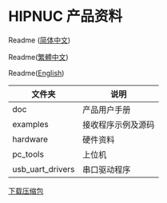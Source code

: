 # HIPNUC  产品资料

Readme ([简体中文](https://github.com/hipnuc/products/blob/master/README.md))

Readme([繁體中文](https://github.com/hipnuc/products/blob/master/README_tc.md))

Readme([English](https://github.com/hipnuc/products/blob/master/README_en.md))


| 文件夹           | 说明               |
| ---------------- | ------------------ |
| doc              | 产品用户手册       |
| examples         | 接收程序示例及源码 |
| hardware         | 硬件资料           |
| pc_tools         | 上位机             |
| usb_uart_drivers | 串口驱动程序       |



[下载压缩包](https://github.com/hipnuc/products/archive/master.zip)

